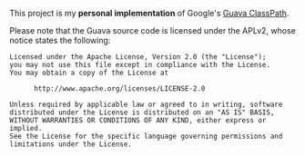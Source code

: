This project is my **personal implementation** of Google's [Guava ClassPath](https://github.com/google/guava/blob/master/guava/src/com/google/common/reflect/ClassPath.java).

Please note that the Guava source code is licensed under the APLv2, whose notice states the following:

```
Licensed under the Apache License, Version 2.0 (the "License");
you may not use this file except in compliance with the License.
You may obtain a copy of the License at

      http://www.apache.org/licenses/LICENSE-2.0

Unless required by applicable law or agreed to in writing, software
distributed under the License is distributed on an "AS IS" BASIS,
WITHOUT WARRANTIES OR CONDITIONS OF ANY KIND, either express or implied.
See the License for the specific language governing permissions and
limitations under the License.
```